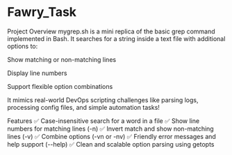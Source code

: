# Fawry_Task
Project Overview
mygrep.sh is a mini replica of the basic grep command implemented in Bash.
It searches for a string inside a text file with additional options to:

Show matching or non-matching lines

Display line numbers

Support flexible option combinations

It mimics real-world DevOps scripting challenges like parsing logs, processing config files, and simple automation tasks!

Features
✅ Case-insensitive search for a word in a file
✅ Show line numbers for matching lines (-n)
✅ Invert match and show non-matching lines (-v)
✅ Combine options (-vn or -nv)
✅ Friendly error messages and help support (--help)
✅ Clean and scalable option parsing using getopts

